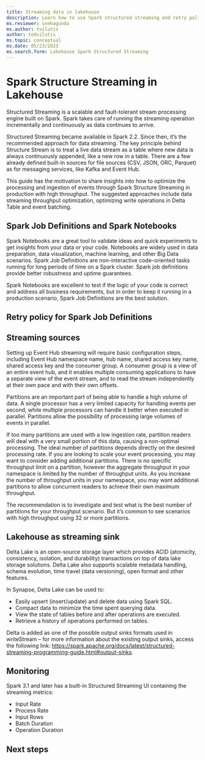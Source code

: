 ```yaml
---
title: Streaming data in lakehouse
description: Learn how to use Spark structured streaming and retry policy to set up streaming jobs.
ms.reviewer: snehagunda
ms.author: tvilutis
author: tedvilutis
ms.topic: conceptual
ms.date: 05/23/2023
ms.search.form: Lakehouse Spark Structured Streaming
---
```


# Spark Structure Streaming in Lakehouse
Structured Streaming is a scalable and fault-tolerant stream processing engine built on Spark. Spark takes care of running the streaming operation incrementally and continuously as data continues to arrive.

Structured Streaming became available in Spark 2.2. Since then, it’s the recommended approach for data streaming. The key principle behind Structure Stream is to treat a live data stream as a table where new data is always continuously appended, like a new row in a table. There are a few already defined built-in sources for file sources (CSV, JSON, ORC, Parquet) as for messaging services, like Kafka and Event Hub.

This guide has the motivation to share insights into how to optimize the processing and ingestion of events through Spark Structure Streaming in production with high throughput. The suggested approaches include data streaming throughput optimization, optimizing write operations in Delta Table and event batching.

## Spark Job Definitions and Spark Notebooks
Spark Notebooks are a great tool to validate ideas and quick experiments to get insights from your data or your code. Notebooks are widely used in data preparation, data visualization, machine learning, and other Big Data scenarios. Spark Job Definitions are non-interactive code-oriented tasks running for long periods of time on a Spark cluster. Spark job definitions provide better robustness and uptime guarantees. 

Spark Notebooks are excellent to test if the logic of your code is correct and address all business requirements, but in order to keep it running in a production scenario, Spark Job Definitions are the best solution. 


## Retry policy for Spark Job Definitions

## Streaming sources
Setting up Event Hub streaming will require basic configuration steps, including Event Hub namespace name, hub name, shared access key name, shared access key and the consumer group. A consumer group is a view of an entire event hub, and it enables multiple consuming applications to have a separate view of the event stream, and to read the stream independently at their own pace and with their own offsets.

Partitions are an important part of being able to handle a high volume of data. A single processor has a very limited capacity for handling events per second, while multiple processors can handle it better when executed in parallel. Partitions allow the possibility of processing large volumes of events in parallel.

If too many partitions are used with a low ingestion rate, partition readers will deal with a very small portion of this data, causing a non-optimal processing. The ideal number of partitions depends directly on the desired processing rate. If you are looking to scale your event processing, you may want to consider adding additional partitions. There is no specific throughput limit on a partition, however the aggregate throughput in your namespace is limited by the number of throughput units. As you increase the number of throughput units in your namespace, you may want additional partitions to allow concurrent readers to achieve their own maximum throughput.

The recommendation is to investigate and test what is the best number of partitions for your throughput scenario. But it’s common to see scenarios with high throughput using 32 or more partitions.

## Lakehouse as streaming sink
Delta Lake is an open-source storage layer which provides ACID (atomicity, consistency, isolation, and durability) transactions on top of data lake storage solutions. Delta Lake also supports scalable metadata handling, schema evolution, time travel (data versioning), open format and other features. 

In Synapse, Delta Lake can be used to:
- Easily upsert (insert/update) and delete data using Spark SQL.
- Compact data to minimize the time spent querying data.
- View the state of tables before and after operations are executed.
- Retrieve a history of operations performed on tables. 

Delta is added as one of the possible output sinks formats used in writeStream – for more information about the existing output sinks, access the following link: https://spark.apache.org/docs/latest/structured-streaming-programming-guide.html#output-sinks.

## Monitoring
Spark 3.1 and later has a built-in Structured Streaming UI containing the streaming metrics: 
- Input Rate
- Process Rate
- Input Rows
- Batch Duration
- Operation Duration

## Next steps